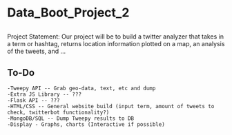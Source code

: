 # Data_Boot_Project_2


## 

Project Statement: Our project will be to build a twitter analyzer that takes in a term or hashtag, returns location information plotted on a map, an analysis of the tweets, and ...

## To-Do

	-Tweepy API -- Grab geo-data, text, etc and dump
	-Extra JS Library -- ???
	-Flask API -- ???
	-HTML/CSS -- General website build (input term, amount of tweets to check, twitterbot functionality?)
	-MongoDB/SQL -- Dump Tweepy results to DB
	-Display - Graphs, charts (Interactive if possible)
